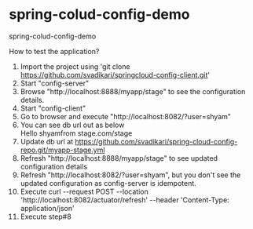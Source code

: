 # spring-colud-config-demo
spring-colud-config-demo

How to test the application?

1. Import the project using 'git clone https://github.com/svadikari/springcloud-config-client.git'
2. Start "config-server"
3. Browse "http://localhost:8888/myapp/stage" to see the configuration details.
4. Start "config-client"
5. Go to browser and execute "http://localhost:8082/?user=shyam"
5. You can see db url out as below
    <br/>Hello shyamfrom stage.com/stage
6. Update db url at https://github.com/svadikari/spring-cloud-config-repo.git/myapp-stage.yml
7. Refresh "http://localhost:8888/myapp/stage" to see updated configuration details
8. Refresh "http://localhost:8082/?user=shyam", but you don't see the updated configuration as config-server is idempotent.
9. Execute curl --request POST --location 'http://localhost:8082/actuator/refresh' --header 'Content-Type: application/json'
10. Execute step#8